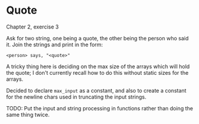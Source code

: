 # Quote
Chapter 2, exercise 3

Ask for two string, one being a quote, the other being the person who said it.
Join the strings and print in the form:
```
<person> says, "<quote>"
```
A tricky thing here is deciding on the max size of the arrays which will hold the quote; I don't currently recall how to do this without static sizes for the arrays.

Decided to declare `max_input` as a constant, and also to create a constant for the newline chars used in truncating the input strings.

TODO: Put the input and string processing in functions rather than doing the same thing twice.
